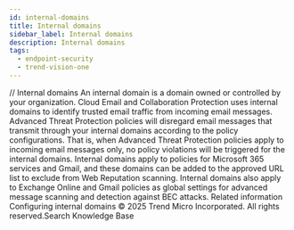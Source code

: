 ```yaml
---
id: internal-domains
title: Internal domains
sidebar_label: Internal domains
description: Internal domains
tags:
  - endpoint-security
  - trend-vision-one
---
```


/*<![CDATA[*/ $('#title').html($('meta[name=map-description]').attr('content')); /*]]>*/ Internal domains An internal domain is a domain owned or controlled by your organization. Cloud Email and Collaboration Protection uses internal domains to identify trusted email traffic from incoming email messages. Advanced Threat Protection policies will disregard email messages that transmit through your internal domains according to the policy configurations. That is, when Advanced Threat Protection policies apply to incoming email messages only, no policy violations will be triggered for the internal domains. Internal domains apply to policies for Microsoft 365 services and Gmail, and these domains can be added to the approved URL list to exclude from Web Reputation scanning. Internal domains also apply to Exchange Online and Gmail policies as global settings for advanced message scanning and detection against BEC attacks. Related information Configuring internal domains © 2025 Trend Micro Incorporated. All rights reserved.Search Knowledge Base